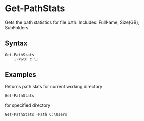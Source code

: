 # Get-PathStats

Gets the path statistics for file path. Includes: FullName, Size(GB), SubFolders

## Syntax
```powershell
Get-PathStats
    [-Path C:\]
```

## Examples

Returns path stats for current working directory
```powershell
Get-PathStats
```

for specified directory
```powershell
Get-PathStats -Path C:\Users
```
